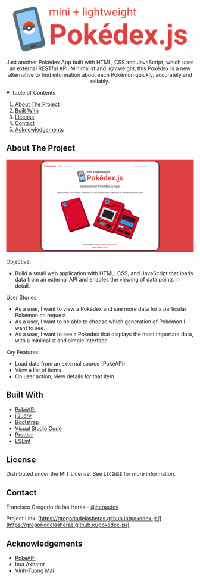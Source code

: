 <!-- PROJECT LOGO -->
<br />
<p align="center">
  <a href="https://gregoriodelasheras.github.io/pokedex-js/">
    <img src="img/logo-readme.svg" alt="Logo" width="600">
  </a>
  <p align="center">
    Just another Pokédex App built with HTML, CSS and JavaScript, which uses an external RESTful API. Minimalist and lightweight, this Pokédex is a new alternative to find information about each Pokémon quickly, accurately and reliably.
  </p>
</p>

<!-- TABLE OF CONTENTS -->
<details open="open">
  <summary>Table of Contents</summary>
  <ol>
    <li><a href="#about-the-project">About The Project</a></li>
    <li><a href="#built-with">Built With</a></li>
    <li><a href="#license">License</a></li>
    <li><a href="#contact">Contact</a></li>
    <li><a href="#acknowledgements">Acknowledgements</a></li>
  </ol>
</details>

<!-- ABOUT THE PROJECT -->
## About The Project

<p align="center">
  <img src="img/screenshot-app.png" alt="App Screenshot">
</p>

Objective:
- Build a small web application with HTML, CSS, and JavaScript that loads data from an external API and enables the viewing of data points in detail.

User Stories:
- As a user, I want to view a Pokédex and see more data for a particular Pokémon on request.
- As a user, I want to be able to choose which generation of Pokémon I want to see.
- As a user, I want to see a Pokédex that displays the most important data, with a minimalist and simple interface.

Key Features: 
- Load data from an external source (PokéAPI).
- View a list of items.
- On user action, view details for that item.

## Built With

- [PokéAPI](https://github.com/PokeAPI/pokeapi)
- [jQuery](https://jquery.com/)
- [Bootstrap](https://getbootstrap.com/)
- [Visual Studio Code](https://code.visualstudio.com/)
- [Prettier](https://prettier.io/)
- [ESLint](https://eslint.org/)

## License

Distributed under the MIT License. See `LICENSE` for more information.

<!-- CONTACT -->
## Contact

Francisco Gregorio de las Heras - [@herasdev](https://twitter.com/herasdev)

Project Link: [https://gregoriodelasheras.github.io/pokedex-js/](https://gregoriodelasheras.github.io/pokedex-js/)

<!-- ACKNOWLEDGEMENTS -->
## Acknowledgements

* [PokéAPI](https://github.com/PokeAPI/pokeapi)
* Itua Akhator
* [Vinh-Tuong Mai](https://github.com/mvtuong)
